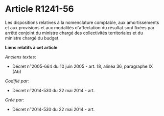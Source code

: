 # Article R1241-56

Les dispositions relatives à la nomenclature comptable, aux amortissements et aux provisions et aux modalités d'affectation
du résultat sont fixées par arrêté conjoint du ministre chargé des collectivités territoriales et du ministre chargé du
budget.

**Liens relatifs à cet article**

_Anciens textes_:

  - Décret n°2005-664 du 10 juin 2005 - art. 18, alinéa 36, paragraphe IX (Ab)

_Codifié par_:

  - Décret n°2014-530 du 22 mai 2014 - art.

_Créé par_:

  - Décret n°2014-530 du 22 mai 2014 - art.
